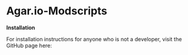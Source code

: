 # Agar.io-Modscripts


<b>Installation</b>
<p>
  For installation instructions for anyone who is not a developer, visit
  the GitHub page here: 
</p>
